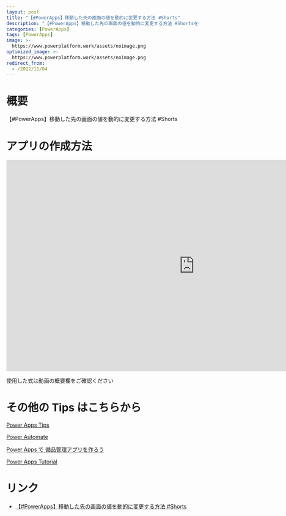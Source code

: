 ```yaml
---
layout: post
title: "【#PowerApps】移動した先の画面の値を動的に変更する方法 #Shorts"
description: "【#PowerApps】移動した先の画面の値を動的に変更する方法 #Shortsを動画で分かりやすく解説"
categories: [PowerApps]
tags: [PowerApps]
image: >-
  https://www.powerplatform.work/assets/noimage.png
optimized_image: >-
  https://www.powerplatform.work/assets/noimage.png
redirect_from:
  - /2022/11/04
---
```



#  概要

【#PowerApps】移動した先の画面の値を動的に変更する方法 #Shorts


# アプリの作成方法

<iframe width="983" height="553" src="https://www.youtube.com/embed/c-wiWuDLYiY" title="YouTube video player" frameborder="0" allow="accelerometer; autoplay; clipboard-write; encrypted-media; gyroscope; picture-in-picture" allowfullscreen></iframe>


使用した式は動画の概要欄をご確認ください


# その他の Tips はこちらから

[Power Apps Tips](https://www.youtube.com/watch?v=VrAQf3JQ7yM&list=PLVhFi1fb3DqakSLVMn22DDcySXh9jtzi- )


[Power Automate](https://www.youtube.com/watch?v=-YnJYT0ASEM&list=PLVhFi1fb3Dqbzic6GieqnLFgD3aTj-eHA)


[Power Apps で 備品管理アプリを作ろう](https://www.youtube.com/playlist?list=PLVhFi1fb3DqZM3HKb8Hea6XEL96990Fyn)


[Power Apps Tutorial](https://www.youtube.com/playlist?list=PLVhFi1fb3DqalxpL974VvAJvV4iWoSbe_)


# リンク


- [【#PowerApps】移動した先の画面の値を動的に変更する方法 #Shorts](https://www.youtube.com/watch?v=c-wiWuDLYiY)

